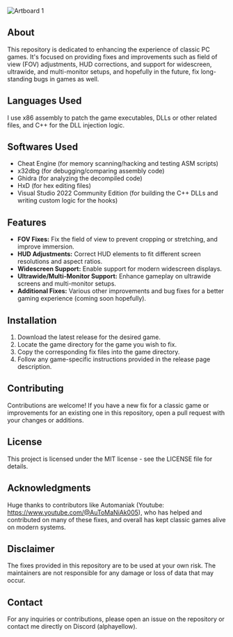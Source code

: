 ![Artboard 1](https://github.com/user-attachments/assets/83766dab-d15d-4310-a18c-92318838b72c)
## About

This repository is dedicated to enhancing the experience of classic PC games. It's focused on providing fixes and improvements such as field of view (FOV) adjustments, HUD corrections, and support for widescreen, ultrawide, and multi-monitor setups, and hopefully in the future, fix long-standing bugs in games as well.

## Languages Used
I use x86 assembly to patch the game executables, DLLs or other related files, and C++ for the DLL injection logic.

## Softwares Used
- Cheat Engine (for memory scanning/hacking and testing ASM scripts)
- x32dbg (for debugging/comparing assembly code)
- Ghidra (for analyzing the decompiled code)
- HxD (for hex editing files)
- Visual Studio 2022 Community Edition (for building the C++ DLLs and writing custom logic for the hooks)

## Features
- **FOV Fixes:** Fix the field of view to prevent cropping or stretching, and improve immersion.
- **HUD Adjustments:** Correct HUD elements to fit different screen resolutions and aspect ratios.
- **Widescreen Support:** Enable support for modern widescreen displays.
- **Ultrawide/Multi-Monitor Support:** Enhance gameplay on ultrawide screens and multi-monitor setups.
- **Additional Fixes:** Various other improvements and bug fixes for a better gaming experience (coming soon hopefully).

## Installation
1. Download the latest release for the desired game.
2. Locate the game directory for the game you wish to fix.
3. Copy the corresponding fix files into the game directory.
4. Follow any game-specific instructions provided in the release page description.

## Contributing
Contributions are welcome! If you have a new fix for a classic game or improvements for an existing one in this repository, open a pull request with your changes or additions.

## License
This project is licensed under the MIT license - see the LICENSE file for details.

## Acknowledgments
Huge thanks to contributors like Automaniak (Youtube: https://www.youtube.com/@AuToMaNiAk005), who has helped and contributed on many of these fixes, and overall has kept classic games alive on modern systems.

## Disclaimer
The fixes provided in this repository are to be used at your own risk. The maintainers are not responsible for any damage or loss of data that may occur.

## Contact
For any inquiries or contributions, please open an issue on the repository or contact me directly on Discord (alphayellow).
